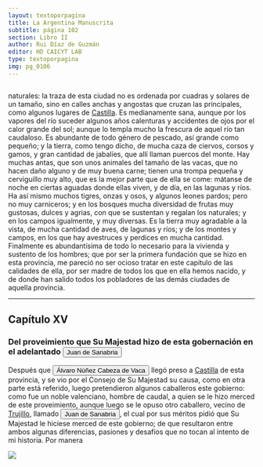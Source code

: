 ```yaml
---
layout: textoporpagina
title: La Argentina Manuscrita
subtitle: página 102
section: Libro II
author: Rui Díaz de Guzmán
editor: HD CAICYT LAB
type: textoporpagina
img: pg_0106
---
```


<div class="row">
    <div class="column">
<p>naturales: la traza de esta ciudad no es ordenada por cuadras y solares de un tamaño, sino en calles anchas y angostas que cruzan las principales, como algunos lugares de <a href="https://recogito.pelagios.org/document/wzqxhk0h3vpikm/part/1/edit#a742a191-18c1-4683-a0cc-a576e7b10a2b" target="_blank">Castilla</a>. Es medianamente sana, aunque por los vapores del río suceder algunos años calenturas y accidentes de ojos por el calor grande del sol; aunque lo templa mucho la frescura de aquel río tan caudaloso. Es abundante de todo género de pescado, así grande como pequeño; y la tierra, como tengo dicho, de mucha caza de ciervos, corsos y gamos, y gran cantidad de jabalíes, que allí llaman puercos del monte. Hay muchas antas, que son unos animales del tamaño de las vacas, que no hacen daño alguno y de muy buena carne; tienen una trompa pequeña y cerviguillo muy alto, que es la mejor parte que de ella se come: mátanse de noche en ciertas aguadas donde ellas viven, y de día, en las lagunas y ríos. Ha así mismo muchos tigres, onzas y osos, y algunos leones pardos; pero no muy carniceros; y en los bosques mucha diversidad de frutas muy gustosas, dulces y agrias, con que se sustentan y regalan los naturales; y en los campos igualmente, y muy diversas. Es la tierra muy agradable a la vista, de mucha cantidad de aves, de lagunas y ríos; y de los montes y campos, en los que hay avestruces y perdices en mucha cantidad. Finalmente es abundantísima de todo lo necesario para la vivienda y sustento de los hombres; que por ser la primera fundación que se hizo en esta provincia, me pareció no ser ocioso tratar en este capítulo de las calidades de ella, por ser madre de todos los que en ella hemos nacido, y de donde han salido todos los pobladores de las demás ciudades de aquella provincia.</p><hr><h2>Capítulo XV</h2><h3>Del proveimiento que Su Majestad hizo de esta gobernación en el adelantado <button class="balloon" data-balloon-pos="up" data-balloon-length="large" data-balloon="Vecino de Trujillo; es nombrado Adelantado de estas provincias: muere en Sevilla, mientras se preparaba a pasar a América.">Juan de Sanabria</button></h3><p>Después que <button class="balloon" data-balloon-pos="up" data-balloon-length="large" data-balloon="Álvar Nuñez Cabeza de Vaca.">Álvaro Núñez Cabeza de Vaca</button> llegó preso a <a href="https://recogito.pelagios.org/document/wzqxhk0h3vpikm/part/1/edit#193a1d89-48d1-4019-be38-ed5649dba8f2" target="_blank">Castilla</a> de esta provincia, y se vio por el Consejo de Su Majestad su causa, como en otra parte está referido, luego pretendieron algunos caballeros este gobierno: como fue un noble valenciano, hombre de caudal, a quien se le hizo merced de este proveimiento, aunque luego se le opuso otro caballero, vecino de <a href="https://recogito.pelagios.org/document/wzqxhk0h3vpikm/part/1/edit#fa6b8673-0b82-44a8-9f02-624bdbc3c591" target="_blank">Trujillo</a>, llamado <button class="balloon" data-balloon-pos="up" data-balloon-length="large" data-balloon="Vecino de Trujillo; es nombrado Adelantado de estas provincias: muere en Sevilla, mientras se preparaba a pasar a América.">Juan de Sanabria</button>, el cual por sus méritos pidió que Su Majestad le hiciese merced de este gobierno; de que resultaron entre ambos algunas diferencias, pasiones y desafíos que no tocan al intento de mi historia. Por manera</p></div>

<div class="column">
<a href="{{site.baseurl}}/assets/img/argentina_manuscrita/{{page.img}}.jpg"><img src="{{site.baseurl}}/assets/img/argentina_manuscrita/{{page.img}}.jpg"></a>
    </div>
</div>
